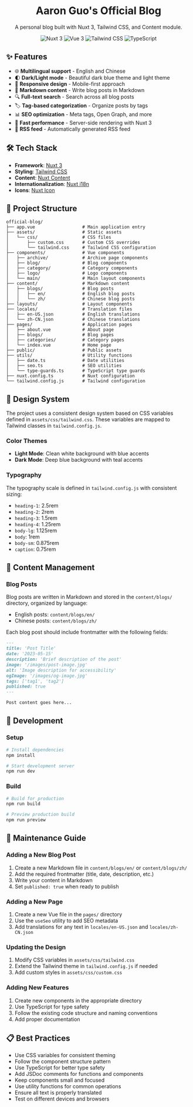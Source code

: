<h1 align="center">Aaron Guo's Official Blog</h1>

<p align="center">A personal blog built with Nuxt 3, Tailwind CSS, and Content module.</p>

<p align="center">
  <img src="https://img.shields.io/badge/Nuxt-3.16-00DC82?style=flat-square&logo=nuxt.js" alt="Nuxt 3" />
  <img src="https://img.shields.io/badge/Vue-3-4FC08D?style=flat-square&logo=vue.js" alt="Vue 3" />
  <img src="https://img.shields.io/badge/Tailwind-3-38B2AC?style=flat-square&logo=tailwind-css" alt="Tailwind CSS" />
  <img src="https://img.shields.io/badge/TypeScript-5-3178C6?style=flat-square&logo=typescript" alt="TypeScript" />
</p>

## ✨ Features

- 🌐 **Multilingual support** - English and Chinese
- 🌓 **Dark/Light mode** - Beautiful dark blue theme and light theme
- 📱 **Responsive design** - Mobile-first approach
- 📝 **Markdown content** - Write blog posts in Markdown
- 🔍 **Full-text search** - Search across all blog posts
- 🏷️ **Tag-based categorization** - Organize posts by tags
- 📊 **SEO optimization** - Meta tags, Open Graph, and more
- 🚀 **Fast performance** - Server-side rendering with Nuxt 3
- 📰 **RSS feed** - Automatically generated RSS feed

## 🛠️ Tech Stack

- **Framework**: [Nuxt 3](https://nuxt.com/)
- **Styling**: [Tailwind CSS](https://tailwindcss.com/)
- **Content**: [Nuxt Content](https://content.nuxtjs.org/)
- **Internationalization**: [Nuxt i18n](https://i18n.nuxtjs.org/)
- **Icons**: [Nuxt Icon](https://github.com/nuxt-modules/icon)

## 📂 Project Structure

```
official-blog/
├── app.vue                  # Main application entry
├── assets/                  # Static assets
│   └── css/                 # CSS files
│       ├── custom.css       # Custom CSS overrides
│       └── tailwind.css     # Tailwind CSS configuration
├── components/              # Vue components
│   ├── archive/             # Archive page components
│   ├── blog/                # Blog components
│   ├── category/            # Category components
│   ├── logo/                # Logo components
│   └── main/                # Main layout components
├── content/                 # Markdown content
│   ├── blogs/               # Blog posts
│   │   ├── en/              # English blog posts
│   │   └── zh/              # Chinese blog posts
├── layouts/                 # Layout components
├── locales/                 # Translation files
│   ├── en-US.json           # English translations
│   └── zh-CN.json           # Chinese translations
├── pages/                   # Application pages
│   ├── about.vue            # About page
│   ├── blogs/               # Blog pages
│   ├── categories/          # Category pages
│   └── index.vue            # Home page
├── public/                  # Public assets
├── utils/                   # Utility functions
│   ├── date.ts              # Date utilities
│   ├── seo.ts               # SEO utilities
│   └── type-guards.ts       # TypeScript type guards
├── nuxt.config.ts           # Nuxt configuration
└── tailwind.config.js       # Tailwind configuration
```

## 🎨 Design System

The project uses a consistent design system based on CSS variables defined in `assets/css/tailwind.css`. These variables are mapped to Tailwind classes in `tailwind.config.js`.

### Color Themes

- **Light Mode**: Clean white background with blue accents
- **Dark Mode**: Deep blue background with teal accents

### Typography

The typography scale is defined in `tailwind.config.js` with consistent sizing:

- `heading-1`: 2.5rem
- `heading-2`: 2rem
- `heading-3`: 1.5rem
- `heading-4`: 1.25rem
- `body-lg`: 1.125rem
- `body`: 1rem
- `body-sm`: 0.875rem
- `caption`: 0.75rem

## 📝 Content Management

### Blog Posts

Blog posts are written in Markdown and stored in the `content/blogs/` directory, organized by language:

- English posts: `content/blogs/en/`
- Chinese posts: `content/blogs/zh/`

Each blog post should include frontmatter with the following fields:

```markdown
---
title: 'Post Title'
date: '2023-05-15'
description: 'Brief description of the post'
image: '/images/post-image.jpg'
alt: 'Image description for accessibility'
ogImage: '/images/og-image.jpg'
tags: ['tag1', 'tag2']
published: true
---

Post content goes here...
```

## 🚀 Development

### Setup

```bash
# Install dependencies
npm install

# Start development server
npm run dev
```

### Build

```bash
# Build for production
npm run build

# Preview production build
npm run preview
```

## 🔧 Maintenance Guide

### Adding a New Blog Post

1. Create a new Markdown file in `content/blogs/en/` or `content/blogs/zh/`
2. Add the required frontmatter (title, date, description, etc.)
3. Write your content in Markdown
4. Set `published: true` when ready to publish

### Adding a New Page

1. Create a new Vue file in the `pages/` directory
2. Use the `useSeo` utility to add SEO metadata
3. Add translations for any text in `locales/en-US.json` and `locales/zh-CN.json`

### Updating the Design

1. Modify CSS variables in `assets/css/tailwind.css`
2. Extend the Tailwind theme in `tailwind.config.js` if needed
3. Add custom styles in `assets/css/custom.css`

### Adding New Features

1. Create new components in the appropriate directory
2. Use TypeScript for type safety
3. Follow the existing code structure and naming conventions
4. Add proper documentation

## 📋 Best Practices

- Use CSS variables for consistent theming
- Follow the component structure pattern
- Use TypeScript for better type safety
- Add JSDoc comments for functions and components
- Keep components small and focused
- Use utility functions for common operations
- Ensure all text is properly translated
- Test on different devices and browsers
